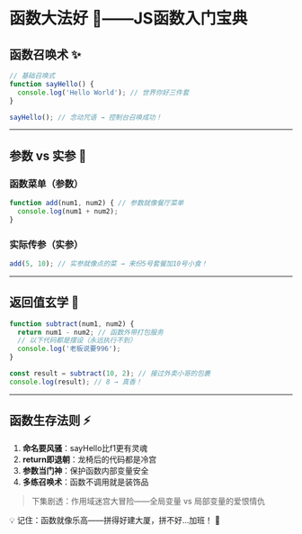 # 函数大法好 🧙——JS函数入门宝典

## 函数召唤术 ✨

```javascript
// 基础召唤式
function sayHello() {
  console.log('Hello World'); // 世界你好三件套
}

sayHello(); // 念动咒语 → 控制台召唤成功！
```


---

## 参数 vs 实参 🥊

### 函数菜单（参数）
```javascript
function add(num1, num2) { // 参数就像餐厅菜单
  console.log(num1 + num2); 
}
```

### 实际传参（实参）
```javascript
add(5, 10); // 实参就像点的菜 → 来份5号套餐加10号小食！
```


---

## 返回值玄学 🔄

```javascript
function subtract(num1, num2) {
  return num1 - num2; // 函数外带打包服务
  // 以下代码都是摆设（永远执行不到）
  console.log('老板说要996'); 
}

const result = subtract(10, 2); // 接过外卖小哥的包裹
console.log(result); // 8 → 真香！
```


---

## 函数生存法则 ⚡

1. **命名要风骚**：sayHello比f1更有灵魂
2. **return即退朝**：龙椅后的代码都是冷宫
3. **参数当门神**：保护函数内部变量安全
4. **多练召唤术**：函数不调用就是装饰品

> 下集剧透：作用域迷宫大冒险——全局变量 vs 局部变量的爱恨情仇

💡 记住：函数就像乐高——拼得好建大厦，拼不好...加班！ 🧱